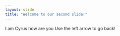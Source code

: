 ```yaml
---
layout: slide
title: "Welcome to our second slide!"
---
```

I am Cyrus how are you
Use the left arrow to go back!
